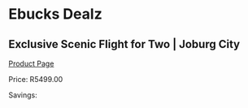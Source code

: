 
# Ebucks Dealz
## Exclusive Scenic Flight for Two | Joburg City
[Product Page](https://www.ebucks.com/web/shop/productSelected.do?prodId=356734064&catId=322194367)

Price: R5499.00

Savings: 


	